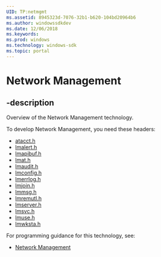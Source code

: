 ```yaml
---
UID: TP:netmgmt
ms.assetid: 8945323d-7076-32b1-b620-104bd20964b6
ms.author: windowssdkdev
ms.date: 12/06/2018
ms.keywords: 
ms.prod: windows
ms.technology: windows-sdk
ms.topic: portal
---
```


# Network Management

## -description

Overview of the Network Management technology.

To develop Network Management, you need these headers:

 * [atacct.h](../atacct/index.md)
 * [lmalert.h](../lmalert/index.md)
 * [lmapibuf.h](../lmapibuf/index.md)
 * [lmat.h](../lmat/index.md)
 * [lmaudit.h](../lmaudit/index.md)
 * [lmconfig.h](../lmconfig/index.md)
 * [lmerrlog.h](../lmerrlog/index.md)
 * [lmjoin.h](../lmjoin/index.md)
 * [lmmsg.h](../lmmsg/index.md)
 * [lmremutl.h](../lmremutl/index.md)
 * [lmserver.h](../lmserver/index.md)
 * [lmsvc.h](../lmsvc/index.md)
 * [lmuse.h](../lmuse/index.md)
 * [lmwksta.h](../lmwksta/index.md)

For programming guidance for this technology, see:
* [Network Management](/windows/desktop/netmgmt)

